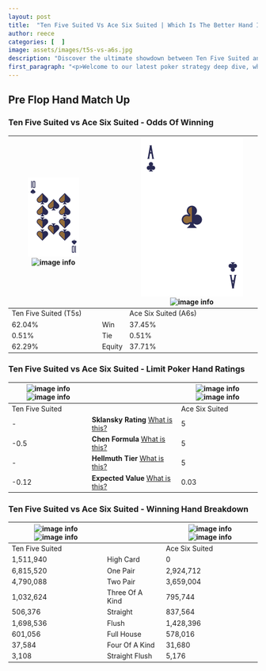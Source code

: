 ```yaml
---
layout: post
title:  "Ten Five Suited Vs Ace Six Suited | Which Is The Better Hand In Poker? A Complete Guide"
author: reece
categories: [  ]
image: assets/images/t5s-vs-a6s.jpg
description: "Discover the ultimate showdown between Ten Five Suited and Ace Six Suited in poker! Uncover the odds, strategies, and scenarios where one hand triumphs over the other. Get ready to up your poker game with this thrilling analysis."
first_paragraph: "<p>Welcome to our latest poker strategy deep dive, where we're pitting two distinct hands against each other in a high-stakes showdown: Ten Five Suited vs Ace Six Suited.</p><p>In the dynamic world of poker, every decision counts, and knowing which hand holds the upper hand is key to your success at the table.</p><p>In this article, we'll dissect these two hands, explore the scenarios where one dominates the other, and equip you with the knowledge to make strategic choices that can tip the odds in your favor.</p><p>Get ready to unravel the intriguing dynamics of these poker hands and elevate your game to new heights.</p>"
---
```




[comment]: # (sp0)

## Pre Flop Hand Match Up

<div class="table hand-ratings" markdown="1"> 



### Ten Five Suited vs Ace Six Suited - Odds Of Winning


    
| ![image info](assets/images/hand1/t.png) ![image info](assets/images/hand1/5s.png) |  | ![image info](assets/images/hand2/a.png) ![image info](assets/images/hand2/6s.png) |
| -------- | -------- | -------- |
| Ten Five Suited (T5s) |  | Ace Six Suited (A6s) |
| 62.04% | Win | 37.45% |
| 0.51% | Tie | 0.51% |
| 62.29% | Equity | 37.71% |




[comment]: # (sp1)



### Ten Five Suited vs Ace Six Suited - Limit Poker Hand Ratings


    
| ![image info](https://www.riverpairs.com/assets/images/hand1/t.png) ![image info](https://www.riverpairs.com/assets/images/hand1/5s.png) |  | ![image info](https://www.riverpairs.com/assets/images/hand2/a.png) ![image info](https://www.riverpairs.com/assets/images/hand2/6s.png) |
| -------- | -------- | -------- |
| Ten Five Suited |  | Ace Six Suited |
| - | **Sklansky Rating** [What is this?](/sklansky-rating-explained) | 5 |
| -0.5 | **Chen Formula** [What is this?](/chen-formula-explained) | 5 |
| - | **Hellmuth Tier** [What is this?](/Hellmuth-tier-explained) | 5 |
| -0.12 | **Expected Value** [What is this?](/expected-value-explained) | 0.03 |




[comment]: # (sp2)



### Ten Five Suited vs Ace Six Suited - Winning Hand Breakdown


    
| ![image info](https://www.riverpairs.com/assets/images/hand1/t.png) ![image info](https://www.riverpairs.com/assets/images/hand1/5s.png) |  | ![image info](https://www.riverpairs.com/assets/images/hand2/a.png) ![image info](https://www.riverpairs.com/assets/images/hand2/6s.png) |
| -------- | -------- | -------- |
| Ten Five Suited |  | Ace Six Suited |
| 1,511,940 | High Card | 0 |
| 6,815,520 | One Pair | 2,924,712 |
| 4,790,088 | Two Pair | 3,659,004 |
| 1,032,624 | Three Of A Kind | 795,744 |
| 506,376 | Straight | 837,564 |
| 1,698,536 | Flush | 1,428,396 |
| 601,056 | Full House | 578,016 |
| 37,584 | Four Of A Kind | 31,680 |
| 3,108 | Straight Flush | 5,176 |




[comment]: # (sp3)



</div>

[comment]: # (sp4)



[comment]: # (sp5)

